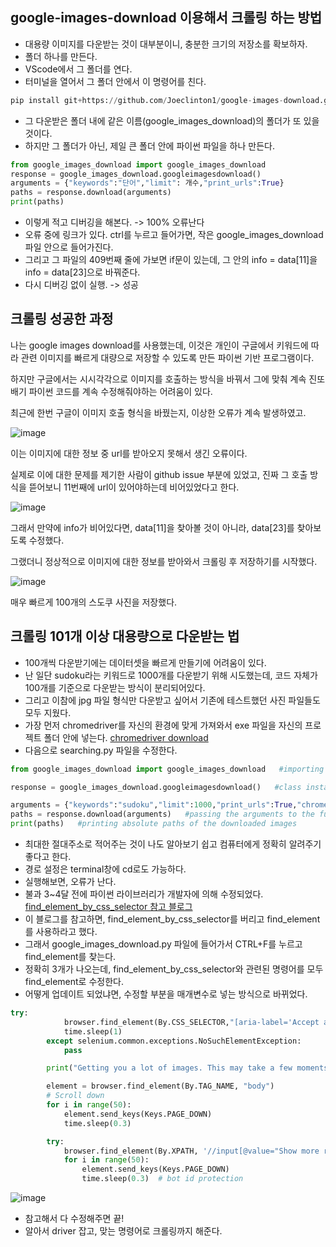 ## google-images-download 이용해서 크롤링 하는 방법

- 대용량 이미지를 다운받는 것이 대부분이니, 충분한 크기의 저장소를 확보하자.
- 폴더 하나를 만든다.
- VScode에서 그 폴더를 연다.
- 터미널을 열어서 그 폴더 안에서 이 명령어를 친다.
```python
pip install git+https://github.com/Joeclinton1/google-images-download.git
```
- 그 다운받은 폴더 내에 같은 이름(google_images_download)의 폴더가 또 있을 것이다.
- 하지만 그 폴더가 아닌, 제일 큰 폴더 안에 파이썬 파일을 하나 만든다.
```python
from google_images_download import google_images_download 
response = google_images_download.googleimagesdownload()  
arguments = {"keywords":"단어","limit": 개수,"print_urls":True}  
paths = response.download(arguments)  
print(paths)  
```
- 이렇게 적고 디버깅을 해본다. -> 100% 오류난다
- 오류 중에 링크가 있다. ctrl를 누르고 들어가면, 작은 google_images_download 파일 안으로 들어가진다.
- 그리고 그 파일의 409번째 줄에 가보면 if문이 있는데, 그 안의 info = data[11]을 info = data[23]으로 바꿔준다.
- 다시 디버깅 없이 실행. -> 성공

## 크롤링 성공한 과정

나는 google images download를 사용했는데, 이것은 개인이 구글에서 키워드에 따라 관련 이미지를 빠르게 대량으로 저장할 수 있도록 만든 파이썬 기반 프로그램이다.

하지만 구글에서는 시시각각으로 이미지를 호출하는 방식을 바꿔서 그에 맞춰 계속 진또배기 파이썬 코드를 계속 수정해줘야하는 어려움이 있다.

최근에 한번 구글이 이미지 호출 형식을 바꿨는지, 이상한 오류가 계속 발생하였고. 

![image](https://user-images.githubusercontent.com/117588181/215266215-a2be2956-be25-4729-b63a-a46c2a10320c.png)


이는 이미지에 대한 정보 중 url를 받아오지 못해서 생긴 오류이다.

실제로 이에 대한 문제를 제기한 사람이 github issue 부분에 있었고, 진짜 그 호출 방식을 뜯어보니 11번째에 url이 있어야하는데 비어있었다고 한다.

![image](https://user-images.githubusercontent.com/117588181/215266240-8e9a195c-7d78-491e-9588-e93733619d8c.png)


그래서 만약에 info가 비어있다면, data[11]을 찾아볼 것이 아니라, data[23]를 찾아보도록 수정했다.

그랬더니 정상적으로 이미지에 대한 정보를 받아와서 크롤링 후 저장하기를 시작했다.

![image](https://user-images.githubusercontent.com/117588181/215266258-83e6bfc5-397c-4a6a-ad4f-135407837a53.png)

매우 빠르게 100개의 스도쿠 사진을 저장했다.

## 크롤링 101개 이상 대용량으로 다운받는 법
- 100개씩 다운받기에는 데이터셋을 빠르게 만들기에 어려움이 있다.
- 난 일단 sudoku라는 키워드로 1000개를 다운받기 위해 시도했는데, 코드 자체가 100개를 기준으로 다운받는 방식이 분리되어있다. 
- 그리고 이참에 jpg 파일 형식만 다운받고 싶어서 기존에 테스트했던 사진 파일들도 모두 지웠다.
- 가장 먼저 chromedriver를 자신의 환경에 맞게 가져와서 exe 파일을 자신의 프로젝트 폴더 안에 넣는다.
[chromedriver download](https://sites.google.com/chromium.org/driver/)
- 다음으로 searching.py 파일을 수정한다.
```python
from google_images_download import google_images_download   #importing the library

response = google_images_download.googleimagesdownload()   #class instantiation

arguments = {"keywords":"sudoku","limit":1000,"print_urls":True,"chromedriver":"E:/first/chromedriver.exe","format":"jpg"}   #creating list of arguments
paths = response.download(arguments)   #passing the arguments to the function
print(paths)   #printing absolute paths of the downloaded images
```
- 최대한 절대주소로 적어주는 것이 나도 알아보기 쉽고 컴퓨터에게 정확히 알려주기 좋다고 한다.
- 경로 설정은 terminal창에 cd로도 가능하다.
- 실행해보면, 오류가 난다.
- 불과 3~4달 전에 파이썬 라이브러리가 개발자에 의해 수정되었다.
[find_element_by_css_selector 참고 블로그](https://bskyvision.com/entry/python-selenium-%ED%81%AC%EB%A1%A4%EB%A7%81-findelementbycssselector-%EB%8D%94-%EC%9D%B4%EC%83%81-%EC%82%AC%EC%9A%A9-%EB%B6%88%EA%B0%80)
- 이 블로그를 참고하면, find_element_by_css_selector를 버리고 find_element를 사용하라고 했다.
- 그래서 google_images_download.py 파일에 들어가서 CTRL+F를 누르고 find_element를 찾는다.
- 정확히 3개가 나오는데, find_element_by_css_selector와 관련된 명령어를 모두 find_element로 수정한다. 
- 어떻게 업데이트 되었냐면, 수정할 부분을 매개변수로 넣는 방식으로 바뀌었다.
```python
try:
            browser.find_element(By.CSS_SELECTOR,"[aria-label='Accept all']").click()
            time.sleep(1)
        except selenium.common.exceptions.NoSuchElementException:
            pass

        print("Getting you a lot of images. This may take a few moments...")

        element = browser.find_element(By.TAG_NAME, "body")
        # Scroll down
        for i in range(50):
            element.send_keys(Keys.PAGE_DOWN)
            time.sleep(0.3)

        try:
            browser.find_element(By.XPATH, '//input[@value="Show more results"]').click()
            for i in range(50):
                element.send_keys(Keys.PAGE_DOWN)
                time.sleep(0.3)  # bot id protection
```
![image](https://user-images.githubusercontent.com/117588181/215311035-758f018d-6446-464a-ae2f-9cedc88cfa81.png)
- 참고해서 다 수정해주면 끝!
- 알아서 driver 잡고, 맞는 명령어로 크롤링까지 해준다.
